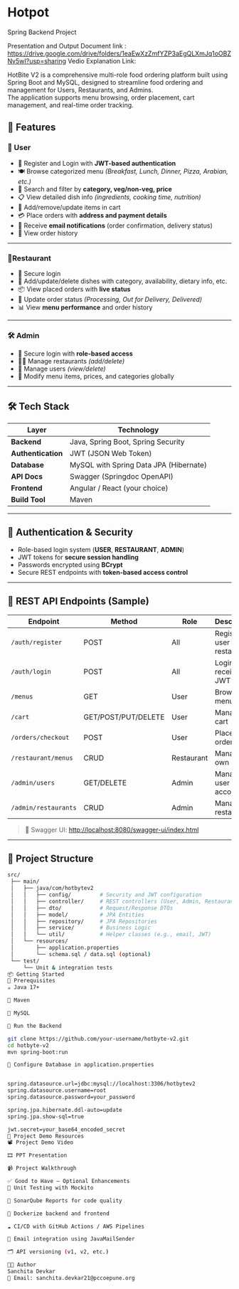 # Hotpot
Spring Backend Project 

Presentation and Output Document link : https://drive.google.com/drive/folders/1eaEwXzZmfYZP3aEgQLXmJq1oOBZNv5wI?usp=sharing
Vedio Explanation Link: 


HotBite V2 is a comprehensive multi-role food ordering platform built using Spring Boot and MySQL, designed to streamline food ordering and management for Users, Restaurants, and Admins.  
The application supports menu browsing, order placement, cart management, and real-time order tracking.

## 📌 Features

### 👤 User
- 🔐 Register and Login with **JWT-based authentication**
- 🍽️ Browse categorized menu *(Breakfast, Lunch, Dinner, Pizza, Arabian, etc.)*
- 🔎 Search and filter by **category, veg/non-veg, price**
- 📋 View detailed dish info *(ingredients, cooking time, nutrition)*
- 🛒 Add/remove/update items in cart
- 💳 Place orders with **address and payment details**
- 📧 Receive **email notifications** (order confirmation, delivery status)
- 🧾 View order history

---

### 🍴Restaurant
- 🔐 Secure login
- 🍲 Add/update/delete dishes with category, availability, dietary info, etc.
- 📦 View placed orders with **live status**
- 🔄 Update order status *(Processing, Out for Delivery, Delivered)*
- 📊 View **menu performance** and order history

---

### 🛠️ Admin
- 🔐 Secure login with **role-based access**
- 🧑‍🍳 Manage restaurants *(add/delete)*
- 👥 Manage users *(view/delete)*
- 🧾 Modify menu items, prices, and categories globally

---

## 🛠️ Tech Stack

| Layer             | Technology                               |
|-------------------|------------------------------------------|
| **Backend**       | Java, Spring Boot, Spring Security       |
| **Authentication**| JWT (JSON Web Token)                     |
| **Database**      | MySQL with Spring Data JPA (Hibernate)   |
| **API Docs**      | Swagger (Springdoc OpenAPI)              |
| **Frontend**      | Angular / React (your choice)            |
| **Build Tool**    | Maven                                    |

---

## 🔐 Authentication & Security

- Role-based login system (**USER**, **RESTAURANT**, **ADMIN**)
- JWT tokens for **secure session handling**
- Passwords encrypted using **BCrypt**
- Secure REST endpoints with **token-based access control**

---

## 🔗 REST API Endpoints (Sample)

| **Endpoint**                | **Method** | **Role**      | **Description**                       |
|----------------------------|------------|---------------|--------------------------------------- |
| `/auth/register`           | POST       | All           | Register as user or restaurant         |
| `/auth/login`              | POST       | All           | Login and receive JWT token            |
| `/menus`                   | GET        | User          | Browse menu items                      |
| `/cart`                    | GET/POST/PUT/DELETE | User | Manage cart                            |
| `/orders/checkout`         | POST       | User          | Place an order                         |
| `/restaurant/menus`        | CRUD       | Restaurant    | Manage own menu                        |
| `/admin/users`             | GET/DELETE | Admin         | Manage user accounts                   |
| `/admin/restaurants`       | CRUD       | Admin         | Manage restaurants                     |

> 🔗 Swagger UI: [http://localhost:8080/swagger-ui/index.html](http://localhost:8080/swagger-ui/index.html)

---

## 📁 Project Structure

```bash
src/
 ├── main/
 │   ├── java/com/hotbytev2
 │   │   ├── config/         # Security and JWT configuration
 │   │   ├── controller/     # REST controllers (User, Admin, Restaurant)
 │   │   ├── dto/            # Request/Response DTOs
 │   │   ├── model/          # JPA Entities
 │   │   ├── repository/     # JPA Repositories
 │   │   ├── service/        # Business Logic
 │   │   └── util/           # Helper classes (e.g., email, JWT)
 │   └── resources/
 │       ├── application.properties
 │       └── schema.sql / data.sql (optional)
 └── test/
     └── Unit & integration tests
📦 Getting Started
🔧 Prerequisites
☕ Java 17+

🧰 Maven

🐬 MySQL

🚀 Run the Backend

git clone https://github.com/your-username/hotbyte-v2.git
cd hotbyte-v2
mvn spring-boot:run

💾 Configure Database in application.properties


spring.datasource.url=jdbc:mysql://localhost:3306/hotbytev2
spring.datasource.username=root
spring.datasource.password=your_password

spring.jpa.hibernate.ddl-auto=update
spring.jpa.show-sql=true

jwt.secret=your_base64_encoded_secret
🎥 Project Demo Resources
📽️ Project Demo Video

🎞️ PPT Presentation

📹 Project Walkthrough

✅ Good to Have – Optional Enhancements
🧪 Unit Testing with Mockito

🧾 SonarQube Reports for code quality

🐳 Dockerize backend and frontend

☁️ CI/CD with GitHub Actions / AWS Pipelines

📡 Email integration using JavaMailSender

🗂️ API versioning (v1, v2, etc.)

👩‍💻 Author
Sanchita Devkar
📧 Email: sanchita.devkar21@pccoepune.org







